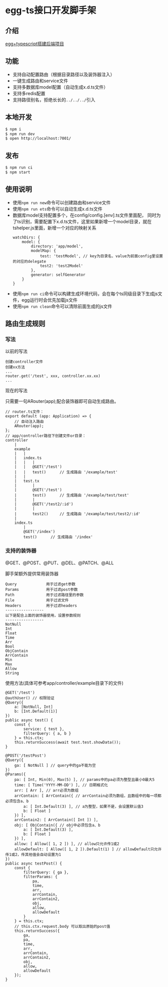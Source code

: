 # egg-ts接口开发脚手架

## 介绍
[egg+typescript搭建后端项目](http://codebear.cn/article?id=4wtB6uVZm6l2pVJbasAKRW)

## 功能
- 支持自动配置路由（根据目录路径以及装饰器注入）
- 一键生成路由和service文件
- 支持多数据库model配置（自动生成x.d.ts文件）
- 支持多redis配置
- 支持路径别名，拒绝长长的`../../../`引入


## 本地开发

```bash
$ npm i
$ npm run dev
$ open http://localhost:7001/
```

## 发布

```bash
$ npm run ci
$ npm start
```

## 使用说明
- 使用`npm run new`命令可以创建路由和service文件
- 使用`npm run ets`命令可以自动生成x.d.ts文件
- 数据库model支持配置多个，在config/config.[env].ts文件里面配，
  同时为了ts识别，需要配置下x.d.ts文件，这里如果新增一个model目录，就在tshelper.js里面，新增一个对应的映射关系
  ```
  watchDirs: {
      model: {
          directory: 'app/model',
          modelMap: {
              test: 'testModel', // key为目录名，value为前面config里设置的对应的delegate
              test2: 'test2Model'
          },
          generator: selfGenerator
      }
  }
  ```
- 使用`npm run ci`命令可以构建生成环境代码，会在每个ts同级目录下生成js文件，egg运行时会优先加载js文件
- 使用`npm run clean`命令可以清除前面生成的js文件

## 路由生成规则

### 写法
以前的写法
```
创建controller文件
创建xx方法
...
router.get('/test', xxx, controller.xx.xx)
...
```

现在的写法

只需要一句ARouter(app);配合装饰器即可自动生成路由。
```
// router.ts文件：
export default (app: Application) => {
    // 自动注入路由
    ARouter(app);
};
// app/controller路径下创建文件or目录：
controller
    |
    example
    |   |
    |   index.ts
    |   |   |
    |   |   @GET('/test')
    |   |   test()      // 生成路由 '/example/test'
    |   |
    |   test.tx
    |       |
    |       @GET('/test')
    |       test()      // 生成路由 '/example/test/test'
    |       |
    |       @GET('/test2/:id')
    |       |
    |       test2()     // 生成路由 '/example/test/test2/:id'
    |
    index.ts
        |
        @GET('/index')
        test()      // 生成路由 '/index'

``` 

### 支持的装饰器
@GET、@POST、@PUT、@DEL、@PATCH、@ALL

脚手架额外提供常用装饰器
```
Query             用于过滤get参数
Params            用于过滤post参数
Path              用于过滤路径里的参数
File              用于过滤文件
Headers           用于过滤headers
-----------------
以下是配合上面的装饰器使用，设置参数规则
-----------------
NotNull           
Int
Float
Time
Arr
Bool
ObjContain
ArrContain
Min
Max
Allow
String
```
使用方法(具体可参考app/controller/example目录下的文件)
```
@GET('/test')
@authUser() // 权限验证
@Query({
    a: [NotNull, Int]
    b: [Int.Default(1)]
})
public async test() {
    const {
        service: { test },
        filterQuery: { a, b }
    } = this.ctx;
    this.returnSuccess(await test.test.showData());
}

@POST('/testPost')
@Query({
    ga: [ NotNull ] // query中的ga不能为空
})
@Params({
    pa: [ Int, Min(0), Max(5) ], // params中的pa必须为整型且最小0最大5
    time: [ Time('YYYY-MM-DD') ], // 日期格式化
    arr: [ Arr ], // arr必须为数组
    arrContain: [ ArrContain({ // arrContain必须为数组，且数组中的每一项都必须包含a、b
        a: [ Int.Default(3) ], // a为整型，如果不是，会设置默认值3
        b: [ Float ]
    }) ],
    arrContain2: [ ArrContain([ Int ]) ],
    obj: [ ObjContain({ // obj中必须包含a、b
        a: [ Int.Default(3) ],
        b: [ Float ]
    }) ],
    allow: [ Allow([ 1, 2 ]) ], // allow只允许传1或2
    allowDefault: [ Allow([ 1, 2 ]).Default(1) ] // allowDefault只允许传1或2，传其他值会自动设置为1
})
public async testPost() {
    const {
        filterQuery: { ga },
        filterParams: {
            pa,
            time,
            arr,
            arrContain,
            arrContain2,
            obj,
            allow,
            allowDefault
        }
    } = this.ctx;
    // this.ctx.request.body 可以取出原始的post值
    this.returnSuccess({
        ga,
        pa,
        time,
        arr,
        arrContain,
        arrContain2,
        obj,
        allow,
        allowDefault
    });
}
```